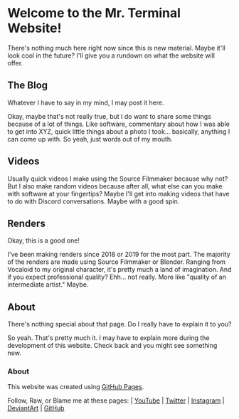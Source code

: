 # Welcome to the Mr. Terminal Website!

There's nothing much here right now since this is new material. Maybe it'll look cool in the future? I'll give you a rundown on what the website will offer.

## The Blog

Whatever I have to say in my mind, I may post it here.

Okay, maybe that's not really true, but I do want to share some things because of a lot of things. Like software, commentary about how I was able to get into XYZ, quick little things about a photo I took... basically, anything I can come up with. So yeah, just words out of my mouth.

## Videos

Usually quick videos I make using the Source Filmmaker because why not? But I also make random videos because after all, what else can you make with software at your fingertips? Maybe I'll get into making videos that have to do with Discord conversations. Maybe with a good spin.

## Renders

Okay, this is a good one!

I've been making renders since 2018 or 2019 for the most part. The majority of the renders are made using Source Filmmaker or Blender. Ranging from Vocaloid to my original character, it's pretty much a land of imagination. And if you expect professional quality? Ehh... not really. More like "quality of an intermediate artist." Maybe.

## About
There's nothing special about that page. Do I really have to explain it to you?

So yeah. That's pretty much it. I may have to explain more during the development of this website. Check back and you might see something new.

### About
This website was created using [GitHub Pages](https://pages.github.com/).

Follow, Raw, or Blame me at these pages: | [YouTube]() | [Twitter]() | [Instagram]() | [DeviantArt]() | [GitHub]()

